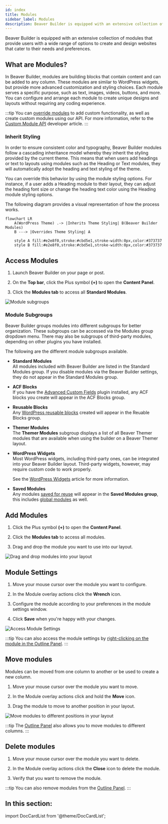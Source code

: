 ```yaml
---
id: index
title: Modules
sidebar_label: Modules
description: Beaver Builder is equipped with an extensive collection of modules that provide users with a wide range of options to create and design websites that cater to their needs and preferences.
---
```


<head>
  <body className="mermaid-module-diagram" />
</head>

Beaver Builder is equipped with an extensive collection of modules that provide users with a wide range of options to create and design websites that cater to their needs and preferences.

## What are Modules?

In Beaver Builder, modules are building blocks that contain content and can be added to any column. These modules are similar to WordPress widgets, but provide more advanced customization and styling choices. Each module serves a specific purpose, such as text, images, videos, buttons, and more. You can configure and arrange each module to create unique designs and layouts without requiring any coding experience.

:::tip
You can [override modules](/beaver-builder/developer/custom-modules/18-override-modules.md) to add custom functionality, as well as create custom modules using our API. For more information, refer to the [Custom Module API](/beaver-builder/developer/custom-modules/index.md) developer article.
:::

### Inherit Styling

In order to ensure consistent color and typography, Beaver Builder modules follow a cascading inheritance model whereby they inherit the styling provided by the current theme. This means that when users add headings or text to layouts using modules such as the Heading or Text modules, they will automatically adopt the heading and text styling of the theme.

You can override this behavior by using the module styling options. For instance, if a user adds a Heading module to their layout, they can adjust the heading font size or change the heading text color using the Heading module styling options.

The following diagram provides a visual representation of how the process works.

```mermaid
flowchart LR
    A(WordPress Theme) .-> |Inherits Theme Styling| B(Beaver Builder Modules)
    B ---> |Overrides Theme Styling| A

    style A fill:#e2e8f0,stroke:#cbd5e1,stroke-width:0px,color:#373737
    style B fill:#e2e8f0,stroke:#cbd5e1,stroke-width:0px,color:#373737
```

## Access Modules

1. Launch Beaver Builder on your page or post.

2. On the **Top bar**, click the Plus symbol **(+)** to open the **Content Panel**.

3. Click the **Modules tab** to access all **Standard Modules**.

![Module subgroups](/img/beaver-builder/modules--index--1.jpg)

### Module Subgroups

Beaver Builder groups modules into different subgroups for better organization. These subgroups can be accessed via the Modules group dropdown menu. There may also be subgroups of third-party modules, depending on other plugins you have installed.

The following are the different module subgroups available.

- **Standard Modules**  
  All modules included with Beaver Builder are listed in the Standard Modules group. If you disable modules via the Beaver Builder settings, they do not appear in the Standard Modules group.

- **ACF Blocks**  
  If you have the [Advanced Custom Fields](https://www.advancedcustomfields.com/) plugin installed, any ACF blocks you create will appear in the ACF Blocks group.

- **Reusable Blocks**  
  Any [WordPress reusable blocks](https://wordpress.org/support/article/reusable-blocks/) created will appear in the Reuable Blocks group.

- **Themer Modules**  
  The **Themer Modules** subgroup displays a list of all Beaver Themer modules that are available when using the builder on a Beaver Themer layout.

- **WordPress Widgets**  
  Most WordPress widgets, including third-party ones, can be integrated into your Beaver Builder layout. Third-party widgets, however, may require custom code to work properly.

  See the [WordPress Widgets](widgets.md) article for more information.

- **Saved Modules**  
  Any modules [saved for reuse](#saved-modules) will appear in the **Saved Modules group**, this includes [global modules](#global-saved-module) as well.

## Add Modules

1. Click the Plus symbol **(+)** to open the **Content Panel**.

2. Click the **Modules tab** to access all modules.

3. Drag and drop the module you want to use into our layout.

![Drag and drop modules into your layout](/img/beaver-builder/modules--index--2.jpg)

## Module Settings

1. Move your mouse cursor over the module you want to configure.

2. In the Module overlay actions click the **Wrench** <i className="fas fa-wrench"></i> icon.

3. Configure the module according to your preferences in the module settings window.

4. Click **Save** when you're happy with your changes.

![Access Module Settings](/img/beaver-builder/modules--index--3.jpg)

:::tip
You can also access the module settings by [right-clicking on the module in the Outline Panel](../../getting-started/bb-editor-basics/outline-panel.md#right-click).
:::

## Move modules

Modules can be moved from one column to another or be used to create a new column.

1. Move your mouse cursor over the module you want to move.

2. In the Module overlay actions click and hold the **Move** <i className="fas fa-arrows-alt"></i> icon.

3. Drag the module to move to another position in your layout.

![Move modules to different positions in your layout](/img/beaver-builder/modules--index--4.jpg)

:::tip
The [Outline Panel](../../getting-started/bb-editor-basics/outline-panel.md) also allows you to move modules to different columns.
:::

## Delete modules

1. Move your mouse cursor over the module you want to delete.

2. In the Module overlay actions click the **Close** <i className="fas fa-times"></i> icon to delete the module.

3. Verify that you want to remove the module.

:::tip
You can also remove modules from the [Outline Panel](../../getting-started/bb-editor-basics/outline-panel.md).
:::

## In this section:

import DocCardList from '@theme/DocCardList';

<DocCardList />
